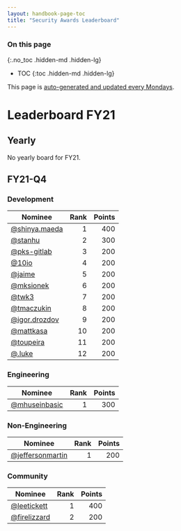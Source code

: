 ```yaml
---
layout: handbook-page-toc
title: "Security Awards Leaderboard"
---
```


### On this page
{:.no_toc .hidden-md .hidden-lg}

- TOC
{:toc .hidden-md .hidden-lg}

This page is [auto-generated and updated every Mondays](../security-awards-program.html#process).

# Leaderboard FY21

## Yearly

No yearly board for FY21.

## FY21-Q4

### Development

| Nominee | Rank | Points |
| ------- | ----:| ------:|
| [@shinya.maeda](https://gitlab.com/shinya.maeda) | 1 | 400 |
| [@stanhu](https://gitlab.com/stanhu) | 2 | 300 |
| [@pks-gitlab](https://gitlab.com/pks-gitlab) | 3 | 200 |
| [@10io](https://gitlab.com/10io) | 4 | 200 |
| [@jaime](https://gitlab.com/jaime) | 5 | 200 |
| [@mksionek](https://gitlab.com/mksionek) | 6 | 200 |
| [@twk3](https://gitlab.com/twk3) | 7 | 200 |
| [@tmaczukin](https://gitlab.com/tmaczukin) | 8 | 200 |
| [@igor.drozdov](https://gitlab.com/igor.drozdov) | 9 | 200 |
| [@mattkasa](https://gitlab.com/mattkasa) | 10 | 200 |
| [@toupeira](https://gitlab.com/toupeira) | 11 | 200 |
| [@.luke](https://gitlab.com/.luke) | 12 | 200 |

### Engineering

| Nominee | Rank | Points |
| ------- | ----:| ------:|
| [@mhuseinbasic](https://gitlab.com/mhuseinbasic) | 1 | 300 |

### Non-Engineering

| Nominee | Rank | Points |
| ------- | ----:| ------:|
| [@jeffersonmartin](https://gitlab.com/jeffersonmartin) | 1 | 200 |

### Community

| Nominee | Rank | Points |
| ------- | ----:| ------:|
| [@leetickett](https://gitlab.com/leetickett) | 1 | 400 |
| [@firelizzard](https://gitlab.com/firelizzard) | 2 | 200 |


